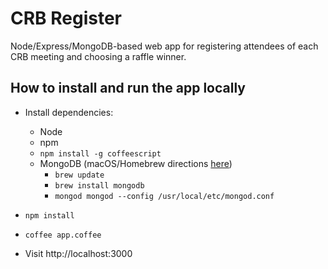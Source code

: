 
# CRB Register

Node/Express/MongoDB-based web app for registering attendees of each CRB meeting and choosing a raffle winner.

## How to install and run the app locally

- Install dependencies:
  - Node
  - npm
  - `npm install -g coffeescript`
  - MongoDB (macOS/Homebrew directions [here](https://treehouse.github.io/installation-guides/mac/mongo-mac.html))
    - `brew update`
    - `brew install mongodb`
    - `mongod mongod --config /usr/local/etc/mongod.conf`

- `npm install`
- `coffee app.coffee`
- Visit http://localhost:3000
